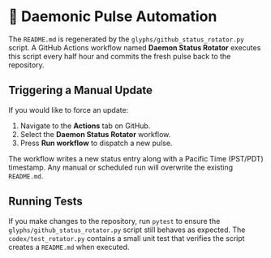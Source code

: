 # 🔄 Daemonic Pulse Automation

The `README.md` is regenerated by the `glyphs/github_status_rotator.py` script. A GitHub
Actions workflow named **Daemon Status Rotator** executes this script every
half hour and commits the fresh pulse back to the repository.

## Triggering a Manual Update

If you would like to force an update:

1. Navigate to the **Actions** tab on GitHub.
2. Select the **Daemon Status Rotator** workflow.
3. Press **Run workflow** to dispatch a new pulse.

The workflow writes a new status entry along with a Pacific Time (PST/PDT) timestamp. Any manual or
scheduled run will overwrite the existing `README.md`.

## Running Tests

If you make changes to the repository, run `pytest` to ensure the
`glyphs/github_status_rotator.py` script still behaves as expected. The
`codex/test_rotator.py` contains a small unit test that verifies the script
creates a `README.md` when executed.

